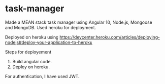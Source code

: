 # task-manager
Made a MEAN stack task manager using Angular 10, Node.js, Mongoose and MongoDB.
Used heroku for deployment.

Deployed on heroku using
https://devcenter.heroku.com/articles/deploying-nodejs#deploy-your-application-to-heroku

Steps for deployement
1) Build angular code.
2) Deploy on heroku.

For authentication, I have used JWT.
